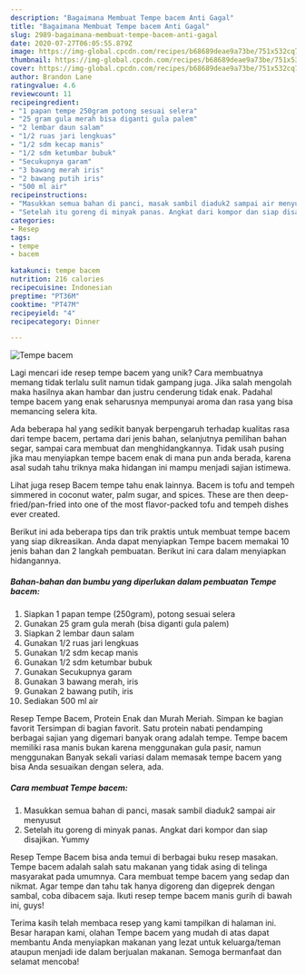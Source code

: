 ```yaml
---
description: "Bagaimana Membuat Tempe bacem Anti Gagal"
title: "Bagaimana Membuat Tempe bacem Anti Gagal"
slug: 2989-bagaimana-membuat-tempe-bacem-anti-gagal
date: 2020-07-27T06:05:55.879Z
image: https://img-global.cpcdn.com/recipes/b68689deae9a73be/751x532cq70/tempe-bacem-foto-resep-utama.jpg
thumbnail: https://img-global.cpcdn.com/recipes/b68689deae9a73be/751x532cq70/tempe-bacem-foto-resep-utama.jpg
cover: https://img-global.cpcdn.com/recipes/b68689deae9a73be/751x532cq70/tempe-bacem-foto-resep-utama.jpg
author: Brandon Lane
ratingvalue: 4.6
reviewcount: 11
recipeingredient:
- "1 papan tempe 250gram potong sesuai selera"
- "25 gram gula merah bisa diganti gula palem"
- "2 lembar daun salam"
- "1/2 ruas jari lengkuas"
- "1/2 sdm kecap manis"
- "1/2 sdm ketumbar bubuk"
- "Secukupnya garam"
- "3 bawang merah iris"
- "2 bawang putih iris"
- "500 ml air"
recipeinstructions:
- "Masukkan semua bahan di panci, masak sambil diaduk2 sampai air menyusut"
- "Setelah itu goreng di minyak panas. Angkat dari kompor dan siap disajikan. Yummy"
categories:
- Resep
tags:
- tempe
- bacem

katakunci: tempe bacem 
nutrition: 216 calories
recipecuisine: Indonesian
preptime: "PT36M"
cooktime: "PT47M"
recipeyield: "4"
recipecategory: Dinner

---
```



![Tempe bacem](https://img-global.cpcdn.com/recipes/b68689deae9a73be/751x532cq70/tempe-bacem-foto-resep-utama.jpg)

Lagi mencari ide resep tempe bacem yang unik? Cara membuatnya memang tidak terlalu sulit namun tidak gampang juga. Jika salah mengolah maka hasilnya akan hambar dan justru cenderung tidak enak. Padahal tempe bacem yang enak seharusnya mempunyai aroma dan rasa yang bisa memancing selera kita.

Ada beberapa hal yang sedikit banyak berpengaruh terhadap kualitas rasa dari tempe bacem, pertama dari jenis bahan, selanjutnya pemilihan bahan segar, sampai cara membuat dan menghidangkannya. Tidak usah pusing jika mau menyiapkan tempe bacem enak di mana pun anda berada, karena asal sudah tahu triknya maka hidangan ini mampu menjadi sajian istimewa.

Lihat juga resep Bacem tempe tahu enak lainnya. Bacem is tofu and tempeh simmered in coconut water, palm sugar, and spices. These are then deep-fried/pan-fried into one of the most flavor-packed tofu and tempeh dishes ever created.


Berikut ini ada beberapa tips dan trik praktis untuk membuat tempe bacem yang siap dikreasikan. Anda dapat menyiapkan Tempe bacem memakai 10 jenis bahan dan 2 langkah pembuatan. Berikut ini cara dalam menyiapkan hidangannya.

<!--inarticleads1-->

##### Bahan-bahan dan bumbu yang diperlukan dalam pembuatan Tempe bacem:

1. Siapkan 1 papan tempe (250gram), potong sesuai selera
1. Gunakan 25 gram gula merah (bisa diganti gula palem)
1. Siapkan 2 lembar daun salam
1. Gunakan 1/2 ruas jari lengkuas
1. Gunakan 1/2 sdm kecap manis
1. Gunakan 1/2 sdm ketumbar bubuk
1. Gunakan Secukupnya garam
1. Gunakan 3 bawang merah, iris
1. Gunakan 2 bawang putih, iris
1. Sediakan 500 ml air


Resep Tempe Bacem, Protein Enak dan Murah Meriah. Simpan ke bagian favorit Tersimpan di bagian favorit. Satu protein nabati pendamping berbagai sajian yang digemari banyak orang adalah tempe. Tempe bacem memiliki rasa manis bukan karena menggunakan gula pasir, namun menggunakan Banyak sekali variasi dalam memasak tempe bacem yang bisa Anda sesuaikan dengan selera, ada. 

<!--inarticleads2-->

##### Cara membuat Tempe bacem:

1. Masukkan semua bahan di panci, masak sambil diaduk2 sampai air menyusut
1. Setelah itu goreng di minyak panas. Angkat dari kompor dan siap disajikan. Yummy


Resep Tempe Bacem bisa anda temui di berbagai buku resep masakan. Tempe bacem adalah salah satu makanan yang tidak asing di telinga masyarakat pada umumnya. Cara membuat tempe bacem yang sedap dan nikmat. Agar tempe dan tahu tak hanya digoreng dan digeprek dengan sambal, coba dibacem saja. Ikuti resep tempe bacem manis gurih di bawah ini, guys! 

Terima kasih telah membaca resep yang kami tampilkan di halaman ini. Besar harapan kami, olahan Tempe bacem yang mudah di atas dapat membantu Anda menyiapkan makanan yang lezat untuk keluarga/teman ataupun menjadi ide dalam berjualan makanan. Semoga bermanfaat dan selamat mencoba!
